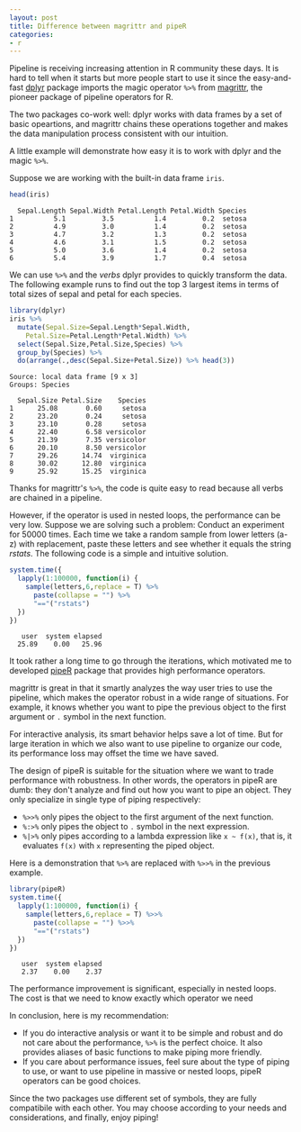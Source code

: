 ```yaml
---
layout: post
title: Difference between magrittr and pipeR
categories:
- r
---
```




Pipeline is receiving increasing attention in R community these days. It is hard to tell when it starts but more people start to use it since the easy-and-fast [dplyr](https://github.com/hadley/dplyr) package imports the magic operator `%>%` from [magrittr](https://github.com/smbache/magrittr), the pioneer package of pipeline operators for R.

The two packages co-work well: dplyr works with data frames by a set of basic opeartions, and magrittr chains these operations together and makes the data manipulation process consistent with our intuition.

A little example will demonstrate how easy it is to work with dplyr and the magic `%>%`.

Suppose we are working with the built-in data frame `iris`.


```r
head(iris)
```

```
  Sepal.Length Sepal.Width Petal.Length Petal.Width Species
1          5.1         3.5          1.4         0.2  setosa
2          4.9         3.0          1.4         0.2  setosa
3          4.7         3.2          1.3         0.2  setosa
4          4.6         3.1          1.5         0.2  setosa
5          5.0         3.6          1.4         0.2  setosa
6          5.4         3.9          1.7         0.4  setosa
```

We can use `%>%` and the *verbs* dplyr provides to quickly transform the data. The following example runs to find out the top 3 largest items in terms of total sizes of sepal and petal for each species.


```r
library(dplyr)
iris %>% 
  mutate(Sepal.Size=Sepal.Length*Sepal.Width,
    Petal.Size=Petal.Length*Petal.Width) %>%
  select(Sepal.Size,Petal.Size,Species) %>%
  group_by(Species) %>%
  do(arrange(.,desc(Sepal.Size+Petal.Size)) %>% head(3))
```

```
Source: local data frame [9 x 3]
Groups: Species

  Sepal.Size Petal.Size    Species
1      25.08       0.60     setosa
2      23.20       0.24     setosa
3      23.10       0.28     setosa
4      22.40       6.58 versicolor
5      21.39       7.35 versicolor
6      20.10       8.50 versicolor
7      29.26      14.74  virginica
8      30.02      12.80  virginica
9      25.92      15.25  virginica
```

Thanks for magrittr's `%>%`, the code is quite easy to read because all verbs are chained in a pipeline.

However, if the operator is used in nested loops, the performance can be very low. Suppose we are solving such a problem: Conduct an experiment for 50000 times. Each time we take a random sample from lower letters (a-z) with replacement, paste these letters and see whether it equals the string *rstats*. The following code is a simple and intuitive solution.


```r
system.time({
  lapply(1:100000, function(i) {
    sample(letters,6,replace = T) %>%
      paste(collapse = "") %>%
      "=="("rstats")
  })
})
```

```
   user  system elapsed 
  25.89    0.00   25.96 
```

It took rather a long time to go through the iterations, which motivated me to developed [pipeR](http://renkun.me/pipeR) package that provides high performance operators.

magrittr is great in that it smartly analyzes the way user tries to use the pipeline, which makes the operator robust in a wide range of situations. For example, it knows whether you want to pipe the previous object to the first argument or `.` symbol in the next function.

For interactive analysis, its smart behavior helps save a lot of time. But for large iteration in which we also want to use pipeline to organize our code, its performance loss may offset the time we have saved.

The design of pipeR is suitable for the situation where we want to trade performance with robustness. In other words, the operators in pipeR are dumb: they don't analyze and find out how you want to pipe an object. They only specialize in single type of piping respectively: 

- `%>>%` only pipes the object to the first argument of the next function.
- `%:>%` only pipes the object to `.` symbol in the next expression.
- `%|>%` only pipes according to a lambda expression like `x ~ f(x)`, that is, it evaluates `f(x)` with `x` representing the piped object.

Here is a demonstration that `%>%` are replaced with `%>>%` in the previous example.


```r
library(pipeR)
system.time({
  lapply(1:100000, function(i) {
    sample(letters,6,replace = T) %>>%
      paste(collapse = "") %>>%
      "=="("rstats")
  })
})
```

```
   user  system elapsed 
   2.37    0.00    2.37 
```

The performance improvement is significant, especially in nested loops. The cost is that we need to know exactly which operator we need

In conclusion, here is my recommendation:

- If you do interactive analysis or want it to be simple and robust and do not care about the performance, `%>%` is the perfect choice. It also provides aliases of basic functions to make piping more friendly.
- If you care about performance issues, feel sure about the type of piping to use, or want to use pipeline in massive or nested loops, pipeR operators can be good choices.

Since the two packages use different set of symbols, they are fully compatibile with each other. You may choose according to your needs and considerations, and finally, enjoy piping!
